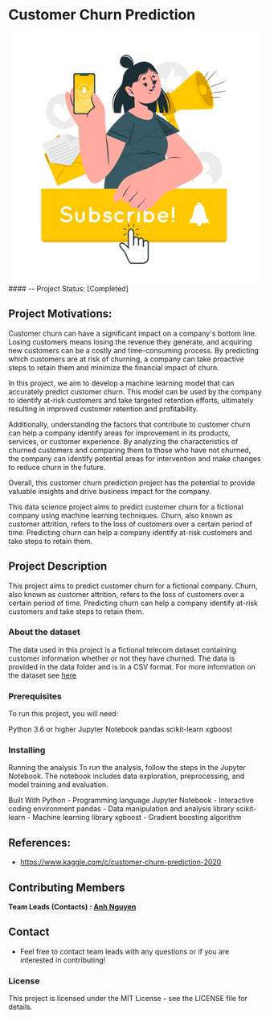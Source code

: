 # Customer Churn Prediction

<img src="/images/subscribe.jpg" width="500" align = "center">
#### -- Project Status: [Completed]

## Project Motivations:
Customer churn can have a significant impact on a company's bottom line. Losing customers means losing the revenue they generate, and acquiring new customers can be a costly and time-consuming process. By predicting which customers are at risk of churning, a company can take proactive steps to retain them and minimize the financial impact of churn.

In this project, we aim to develop a machine learning model that can accurately predict customer churn. This model can be used by the company to identify at-risk customers and take targeted retention efforts, ultimately resulting in improved customer retention and profitability.

Additionally, understanding the factors that contribute to customer churn can help a company identify areas for improvement in its products, services, or customer experience. By analyzing the characteristics of churned customers and comparing them to those who have not churned, the company can identify potential areas for intervention and make changes to reduce churn in the future.

Overall, this customer churn prediction project has the potential to provide valuable insights and drive business impact for the company.


This data science project aims to predict customer churn for a fictional company using machine learning techniques. 
Churn, also known as customer attrition, refers to the loss of customers over a certain period of time. 
Predicting churn can help a company identify at-risk customers and take steps to retain them.

## Project Description

This project aims to predict customer churn for a fictional company. 
Churn, also known as customer attrition, refers to the loss of customers over a certain period of time. 
Predicting churn can help a company identify at-risk customers and take steps to retain them.

### About the dataset

The data used in this project is a fictional telecom dataset containing customer information whether or not they have churned. 
The data is provided in the data folder and is in a CSV format. For more infomration on the dataset see [here](https://www.kaggle.com/c/customer-churn-prediction-2020)


### Prerequisites 
To run this project, you will need:

Python 3.6 or higher
Jupyter Notebook
pandas
scikit-learn
xgboost

### Installing

Running the analysis
To run the analysis, follow the steps in the Jupyter Notebook. The notebook includes data exploration, preprocessing, and model training and evaluation.

Built With
Python - Programming language
Jupyter Notebook - Interactive coding environment
pandas - Data manipulation and analysis library
scikit-learn - Machine learning library
xgboost - Gradient boosting algorithm

## References:
* https://www.kaggle.com/c/customer-churn-prediction-2020

## Contributing Members

**Team Leads (Contacts) : [Anh Nguyen ](https://github.com/avtnguyen)**

## Contact
* Feel free to contact team leads with any questions or if you are interested in contributing!

### License
This project is licensed under the MIT License - see the LICENSE file for details.